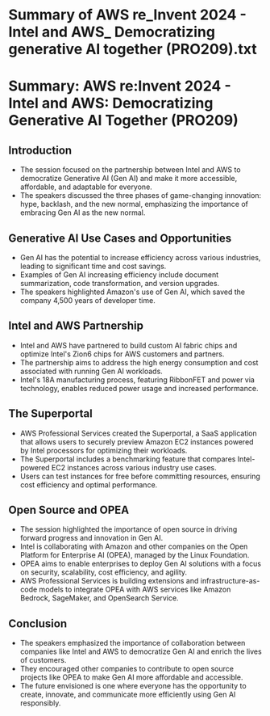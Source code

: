 # Summary of AWS re_Invent 2024 - Intel and AWS_ Democratizing generative AI together (PRO209).txt

# Summary: AWS re:Invent 2024 - Intel and AWS: Democratizing Generative AI Together (PRO209)

## Introduction

- The session focused on the partnership between Intel and AWS to democratize Generative AI (Gen AI) and make it more accessible, affordable, and adaptable for everyone.
- The speakers discussed the three phases of game-changing innovation: hype, backlash, and the new normal, emphasizing the importance of embracing Gen AI as the new normal.

## Generative AI Use Cases and Opportunities

- Gen AI has the potential to increase efficiency across various industries, leading to significant time and cost savings.
- Examples of Gen AI increasing efficiency include document summarization, code transformation, and version upgrades.
- The speakers highlighted Amazon's use of Gen AI, which saved the company 4,500 years of developer time.

## Intel and AWS Partnership

- Intel and AWS have partnered to build custom AI fabric chips and optimize Intel's Zion6 chips for AWS customers and partners.
- The partnership aims to address the high energy consumption and cost associated with running Gen AI workloads.
- Intel's 18A manufacturing process, featuring RibbonFET and power via technology, enables reduced power usage and increased performance.

## The Superportal

- AWS Professional Services created the Superportal, a SaaS application that allows users to securely preview Amazon EC2 instances powered by Intel processors for optimizing their workloads.
- The Superportal includes a benchmarking feature that compares Intel-powered EC2 instances across various industry use cases.
- Users can test instances for free before committing resources, ensuring cost efficiency and optimal performance.

## Open Source and OPEA

- The session highlighted the importance of open source in driving forward progress and innovation in Gen AI.
- Intel is collaborating with Amazon and other companies on the Open Platform for Enterprise AI (OPEA), managed by the Linux Foundation.
- OPEA aims to enable enterprises to deploy Gen AI solutions with a focus on security, scalability, cost efficiency, and agility.
- AWS Professional Services is building extensions and infrastructure-as-code models to integrate OPEA with AWS services like Amazon Bedrock, SageMaker, and OpenSearch Service.

## Conclusion

- The speakers emphasized the importance of collaboration between companies like Intel and AWS to democratize Gen AI and enrich the lives of customers.
- They encouraged other companies to contribute to open source projects like OPEA to make Gen AI more affordable and accessible.
- The future envisioned is one where everyone has the opportunity to create, innovate, and communicate more efficiently using Gen AI responsibly.